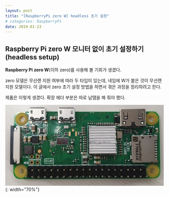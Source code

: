 ```yaml
---
layout: post
title: "[RaspberryPi zero W] headless 초기 설정"
# categories: RaspberryPi
date: 2019-01-23
---
```


## Raspberry Pi zero W 모니터 없이 초기 설정하기 (headless setup)

**Raspberry Pi zero W**(이하 zero)를 사용해 볼 기회가 생겼다.

zero 모델은 무선랜 지원 여부에 따라 두 타입이 있는데, 네임에 W가 붙은 것이 무선랜 지원 모델이다. 이 글에서 zero 초기 설정 방법을 하면서 겪은 과정을 정리하려고 한다.

제품은 이렇게 생겼다. 확장 헤더 부분은 따로 납땜을 해 줘야 했다.

![Raspberry Pi Zero W](/files/rpizerow_board.jpg){: width="70%"}
